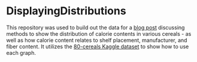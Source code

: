 # DisplayingDistributions

This repository was used to build out the data for a [blog post](https://medium.com/nightingale/plotting-a-quantitative-variable-in-your-dataset-526c26d40dc7) discussing methods to show the distribution of calorie contents in various cereals - as well as how calorie content relates to shelf placement, manufacturer, and fiber content. It utilizes the [80-cereals Kaggle dataset](https://www.kaggle.com/crawford/80-cereals) to show how to use each graph. 

